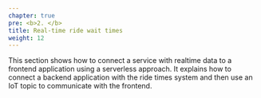 ```yaml
---
chapter: true
pre: <b>2. </b>
title: Real-time ride wait times
weight: 12
---
```


This section shows how to connect a service with realtime data to a frontend application using a serverless approach. It explains how to connect a backend application with the ride times system and then use an IoT topic to communicate with the frontend.